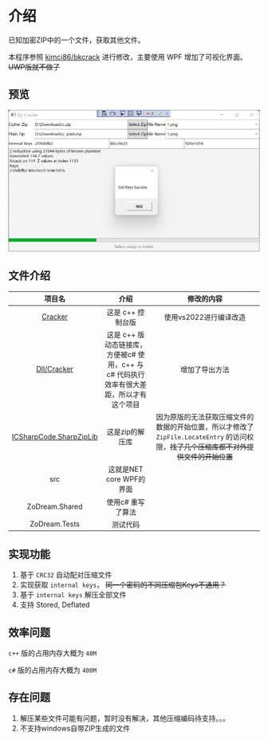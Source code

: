# 介绍

已知加密ZIP中的一个文件，获取其他文件。

本程序参照 [kimci86/bkcrack](https://github.com/kimci86/bkcrack) 进行修改，主要使用 WPF 增加了可视化界面。~~UWP版就不做了~~

## 预览

![获取keys成功](screen/1.jpg)


## 文件介绍

|项目名|介绍|修改的内容|
|:--:|:--:|:--:|
|[Cracker](https://github.com/kimci86/bkcrack)|这是 c++ 控制台版|使用vs2022进行编译改造|
|[Dll/Cracker](https://github.com/kimci86/bkcrack)|这是 c++ 版动态链接库，方便被c# 使用，c++ 与 c# 代码执行效率有很大差距，所以才有这个项目|增加了导出方法|
|[ICSharpCode.SharpZipLib](https://github.com/icsharpcode/SharpZipLib)|这是zip的解压库|因为原版的无法获取压缩文件的数据的开始位置，所以才修改了`ZipFile.LocateEntry` 的访问权限，~~找了几个压缩库都不对外提供文件的开始位置~~|
|src|这就是NET core WPF的界面||
|ZoDream.Shared|使用c# 重写了算法||
|ZoDream.Tests|测试代码|


## 实现功能

1. 基于 `CRC32` 自动配对压缩文件
2. 实现获取 `internal keys`，  ~~同一个密码的不同压缩包Keys不通用？~~
3. 基于 `internal keys` 解压全部文件
4. 支持 Stored, Deflated

## 效率问题

`c++` 版的占用内存大概为 `40M`

`c#` 版的占用内存大概为 `400M` 


## 存在问题

1. 解压某些文件可能有问题，暂时没有解决，其他压缩编码待支持。。。
2. 不支持windows自带ZIP生成的文件
